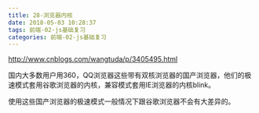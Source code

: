 ```yaml
---
title: 28-浏览器内核
date: 2018-05-03 10:28:37
tags: 前端-02-js基础复习
categories: 前端-02-js基础复习
---
```

http://www.cnblogs.com/wangtuda/p/3405495.html

国内大多数用户用360，QQ浏览器这些带有双核浏览器的国产浏览器，他们的极速模式套用谷歌浏览器的内核，兼容模式套用IE浏览器的内核blink。

使用这些国产浏览器的极速模式一般情况下跟谷歌浏览器不会有大差异的。